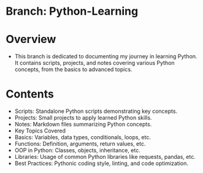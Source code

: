  # Branch: Python-Learning
# Overview
- This branch is dedicated to documenting my journey in learning Python. It contains scripts, projects, and notes covering various Python concepts, from the basics to advanced topics.

# Contents
 - Scripts: Standalone Python scripts demonstrating key concepts.
 - Projects: Small projects to apply learned Python skills.
 - Notes: Markdown files summarizing Python concepts.
 - Key Topics Covered
 - Basics: Variables, data types, conditionals, loops, etc.
 - Functions: Definition, arguments, return values, etc.
 - OOP in Python: Classes, objects, inheritance, etc.
 - Libraries: Usage of common Python libraries like requests, pandas, etc.
 - Best Practices: Pythonic coding style, linting, and code optimization.